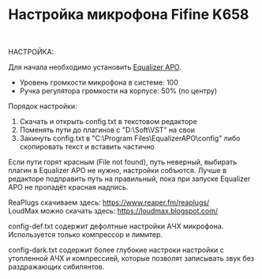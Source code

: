 # Настройка микрофона Fifine K658

<br>

НАСТРОЙКА:

Для начала необходимо установить <a href="https://sourceforge.net/projects/equalizerapo/files/1.3/EqualizerAPO64-1.3.exe/download">Equalizer APO</a>.

* Уровень громкости микрофона в системе: 100<br>
* Ручка регулятора громкости на корпусе: 50% (по центру)<br>

Порядок настройки:

1. Скачать и открыть config.txt в текстовом редакторе<br>
2. Поменять пути до плагинов с "D:\Soft\VST\" на свои<br>
3. Закинуть config.txt в "C:\Program Files\EqualizerAPO\config" либо скопировать текст и вставить частично<br>

Если пути горят красным (File not found), путь неверный, выбирать плагин в Equalizer APO не нужно, настройки собъются. Лучше в редакторе подправить путь на правильный, пока при запуске Equalizer APO не пропадёт красная надпись.<br>

ReaPlugs скачиваем здесь: https://www.reaper.fm/reaplugs/<br>
LoudMax можно скачать здесь: https://loudmax.blogspot.com/<br>

config-def.txt содержит дефолтные настройки АЧХ микрофона. Используется только компрессор и лимитер.

config-dark.txt содержит более глубокие настроки настройки с утопленной АЧХ и компрессией, которые позволят записывать звук без раздражающих сибилянтов.
